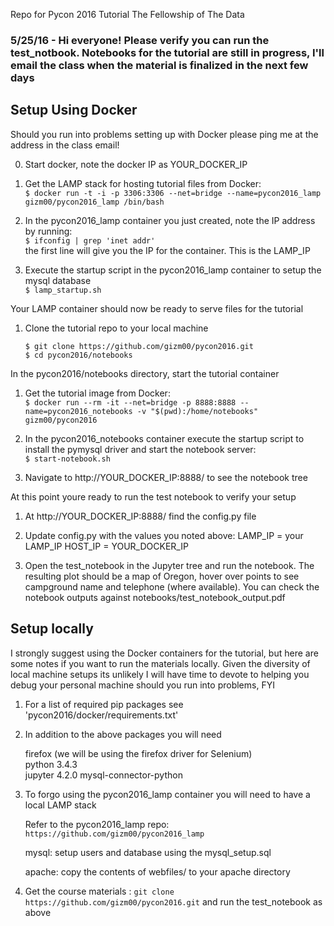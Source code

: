 Repo for Pycon 2016 Tutorial The Fellowship of The Data

### 5/25/16 - Hi everyone! Please verify you can run the test_notbook. Notebooks for the tutorial are still in progress, I'll email the class when the material is finalized in the next few days  

## Setup Using Docker  

Should you run into problems setting up with Docker please ping me at the address in the class email!

0. Start docker, note the docker IP as YOUR_DOCKER_IP

1. Get the LAMP stack for hosting tutorial files from Docker:  
	`$ docker run -t -i -p 3306:3306 --net=bridge --name=pycon2016_lamp  gizm00/pycon2016_lamp /bin/bash`  

2. In the pycon2016_lamp container you just created, note the IP address by running:  
	`$ ifconfig | grep 'inet addr'`  
	the first line will give you the IP for the container. This is the LAMP_IP  

3. Execute the startup script in the pycon2016_lamp container to setup the mysql database  
	`$ lamp_startup.sh`  

Your LAMP container should now be ready to serve files for the tutorial  

1. Clone the tutorial repo to your local machine  
	```
	$ git clone https://github.com/gizm00/pycon2016.git
	$ cd pycon2016/notebooks
	```

In the pycon2016/notebooks directory, start the tutorial container  

1. Get the tutorial image from Docker:  
	`$ docker run --rm -it --net=bridge -p 8888:8888 --name=pycon2016_notebooks -v "$(pwd):/home/notebooks" gizm00/pycon2016`  

2. In the pycon2016_notebooks container execute the startup script to install the pymysql driver and start the notebook server:  
	`$ start-notebook.sh`  

3. Navigate to http://YOUR_DOCKER_IP:8888/ to see the notebook tree

At this point youre ready to run the test notebook to verify your setup

1. At http://YOUR_DOCKER_IP:8888/ find the config.py file

2. Update config.py with the values you noted above:
	LAMP_IP = your LAMP_IP
	HOST_IP = YOUR_DOCKER_IP

3. Open the test_notebook in the Jupyter tree and run the notebook. The resulting plot should be a map of Oregon, hover over points to see campground name and telephone (where available). You can check the notebook outputs against notebooks/test_notebook_output.pdf


## Setup locally

I strongly suggest using the Docker containers for the tutorial, but here are some notes if you want to run the materials locally. Given the diversity of local machine setups its unlikely I will have time to devote to helping you debug your personal machine should you run into problems, FYI

1. For a list of required pip packages see 'pycon2016/docker/requirements.txt'  

2. In addition to the above packages you will need  

	firefox (we will be using the firefox driver for Selenium)  
	python 3.4.3  
	jupyter 4.2.0
	mysql-connector-python  

3. To forgo using the pycon2016_lamp container you will need to have a local LAMP stack  

	Refer to the pycon2016_lamp repo: `https://github.com/gizm00/pycon2016_lamp`  

	mysql: setup users and database using the mysql_setup.sql 

	apache: copy the contents of webfiles/ to your apache directory  

4. Get the course materials : `git clone https://github.com/gizm00/pycon2016.git` and run the test_notebook as above
	
